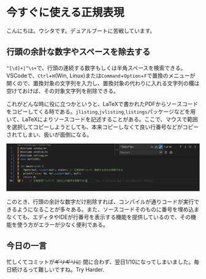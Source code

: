 # 今すぐに使える正規表現
こんにちは。ウシタです。デュアルブートに苦戦しています。

## 行頭の余計な数字やスペースを除去する
`^[\d]+|^\s+`で、行頭の連続する数字もしくは半角スペースを検索できる。VSCodeで、`Ctrl`+`H`(Win, Linux)または`Command`+`Option`+`F`で置換のメニューが開くので、置換対象の文字列を入力し、置換対象の代わりに入れる文字列の欄は空けておけば、その対象文字列を削除できる。

これがどんな時に役に立つかというと、LaTeXで書かれたPDFからソースコードをコピーしてくる時である。`jlisting`,`jvlisting`,`listings`パッケージなどを用いて、LaTeXによりソースコードを記述することがある。ここで、マウスで範囲を選択してコピーしようとしても、本来コピーしなくて良い行番号などがコピーされてしまい、扱いが面倒になる。

![正規表現の使用例](regular_expression.png)

このとき、行頭の余計な数字だけ削除すれば、コンパイルが通りコードが実行できるようになることが多々ある。また、ソースコードそのものに番号を埋め込まなくても、エディタやIDEが行番号を表示する機能を提供しているので、その機能を使う方がエラーが少なく便利である。


## 今日の一言
忙しくてコミットが~~ギリギリに~~ 間に合わず、翌日1/10になってしまいました。毎日続けるって難しいですね。Try Harder.